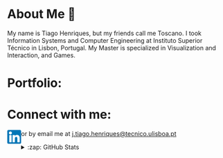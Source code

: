 About Me 👋
======

My name is Tiago Henriques, but my friends call me Toscano. I took Information Systems and Computer Engineering at Instituto Superior Técnico in Lisbon, Portugal. My Master is specialized in Visualization and Interaction, and Games. 

Portfolio:
======

Connect with me:
======

[<img align="left" alt="my linkedin" width="32px" src="https://github.com/Toscan0/Toscan0/blob/main/icons/linkedin.png"/>][linkedin]
or by email me at j.tiago.henriques@tecnico.ulisboa.pt

<details>
  <summary>:zap: GitHub Stats</summary>

[![My GitHub stats](https://github-readme-stats.vercel.app/api?username=Toscan0)](https://github.com/anuraghazra/github-readme-stats)

</details>



[linkedin]: https://www.linkedin.com/in/tiago-henriques-638252132/
